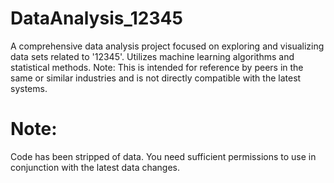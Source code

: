 # DataAnalysis_12345
A comprehensive data analysis project focused on exploring and visualizing data sets related to '12345'. Utilizes machine learning algorithms and statistical methods. Note: This is intended for reference by peers in the same or similar industries and is not directly compatible with the latest systems.

# Note:
Code has been stripped of data. You need sufficient permissions to use in conjunction with the latest data changes.
